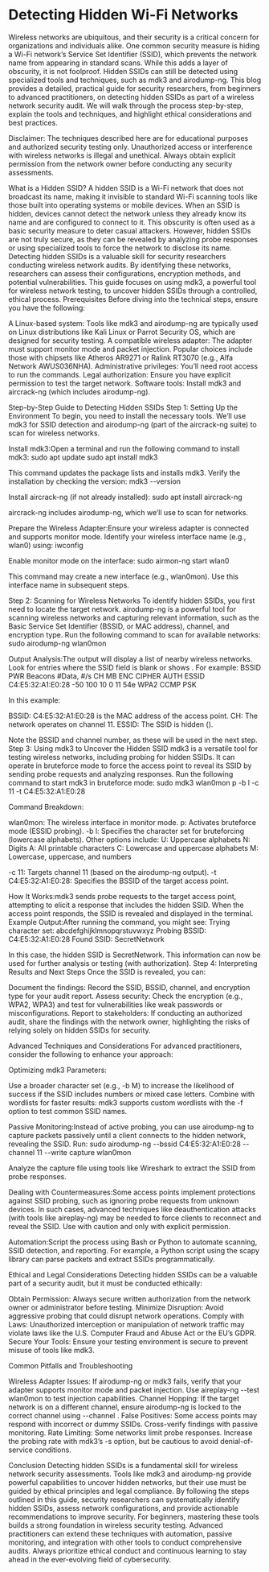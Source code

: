 # Detecting Hidden Wi-Fi Networks

Wireless networks are ubiquitous, and their security is a critical concern for organizations and individuals alike. One common security measure is hiding a Wi-Fi network’s Service Set Identifier (SSID), which prevents the network name from appearing in standard scans. While this adds a layer of obscurity, it is not foolproof. Hidden SSIDs can still be detected using specialized tools and techniques, such as mdk3 and airodump-ng. This blog provides a detailed, practical guide for security researchers, from beginners to advanced practitioners, on detecting hidden SSIDs as part of a wireless network security audit. We will walk through the process step-by-step, explain the tools and techniques, and highlight ethical considerations and best practices.

Disclaimer: The techniques described here are for educational purposes and authorized security testing only. Unauthorized access or interference with wireless networks is illegal and unethical. Always obtain explicit permission from the network owner before conducting any security assessments.

What is a Hidden SSID?
A hidden SSID is a Wi-Fi network that does not broadcast its name, making it invisible to standard Wi-Fi scanning tools like those built into operating systems or mobile devices. When an SSID is hidden, devices cannot detect the network unless they already know its name and are configured to connect to it. This obscurity is often used as a basic security measure to deter casual attackers. However, hidden SSIDs are not truly secure, as they can be revealed by analyzing probe responses or using specialized tools to force the network to disclose its name.
Detecting hidden SSIDs is a valuable skill for security researchers conducting wireless network audits. By identifying these networks, researchers can assess their configurations, encryption methods, and potential vulnerabilities. This guide focuses on using mdk3, a powerful tool for wireless network testing, to uncover hidden SSIDs through a controlled, ethical process.
Prerequisites
Before diving into the technical steps, ensure you have the following:

A Linux-based system: Tools like mdk3 and airodump-ng are typically used on Linux distributions like Kali Linux or Parrot Security OS, which are designed for security testing.
A compatible wireless adapter: The adapter must support monitor mode and packet injection. Popular choices include those with chipsets like Atheros AR9271 or Ralink RT3070 (e.g., Alfa Network AWUS036NHA).
Administrative privileges: You’ll need root access to run the commands.
Legal authorization: Ensure you have explicit permission to test the target network.
Software tools: Install mdk3 and aircrack-ng (which includes airodump-ng).

Step-by-Step Guide to Detecting Hidden SSIDs
Step 1: Setting Up the Environment
To begin, you need to install the necessary tools. We’ll use mdk3 for SSID detection and airodump-ng (part of the aircrack-ng suite) to scan for wireless networks.

Install mdk3:Open a terminal and run the following command to install mdk3:
sudo apt update
sudo apt install mdk3

This command updates the package lists and installs mdk3. Verify the installation by checking the version:
mdk3 --version


Install aircrack-ng (if not already installed):
sudo apt install aircrack-ng

aircrack-ng includes airodump-ng, which we’ll use to scan for networks.

Prepare the Wireless Adapter:Ensure your wireless adapter is connected and supports monitor mode. Identify your wireless interface name (e.g., wlan0) using:
iwconfig

Enable monitor mode on the interface:
sudo airmon-ng start wlan0

This command may create a new interface (e.g., wlan0mon). Use this interface name in subsequent steps.


Step 2: Scanning for Wireless Networks
To identify hidden SSIDs, you first need to locate the target network. airodump-ng is a powerful tool for scanning wireless networks and capturing relevant information, such as the Basic Service Set Identifier (BSSID, or MAC address), channel, and encryption type.
Run the following command to scan for available networks:
sudo airodump-ng wlan0mon

Output Analysis:The output will display a list of nearby wireless networks. Look for entries where the SSID field is blank or shows <hidden>. For example:
BSSID              PWR  Beacons  #Data, #/s  CH  MB   ENC  CIPHER AUTH ESSID
C4:E5:32:A1:E0:28  -50  100      10     0    11  54e  WPA2 CCMP   PSK  <hidden>

In this example:

BSSID: C4:E5:32:A1:E0:28 is the MAC address of the access point.
CH: The network operates on channel 11.
ESSID: The SSID is hidden (<hidden>).

Note the BSSID and channel number, as these will be used in the next step.
Step 3: Using mdk3 to Uncover the Hidden SSID
mdk3 is a versatile tool for testing wireless networks, including probing for hidden SSIDs. It can operate in bruteforce mode to force the access point to reveal its SSID by sending probe requests and analyzing responses.
Run the following command to start mdk3 in bruteforce mode:
sudo mdk3 wlan0mon p -b l -c 11 -t C4:E5:32:A1:E0:28

Command Breakdown:

wlan0mon: The wireless interface in monitor mode.
p: Activates bruteforce mode (ESSID probing).
-b l: Specifies the character set for bruteforcing (lowercase alphabets). Other options include:
U: Uppercase alphabets
N: Digits
A: All printable characters
C: Lowercase and uppercase alphabets
M: Lowercase, uppercase, and numbers


-c 11: Targets channel 11 (based on the airodump-ng output).
-t C4:E5:32:A1:E0:28: Specifies the BSSID of the target access point.

How It Works:mdk3 sends probe requests to the target access point, attempting to elicit a response that includes the hidden SSID. When the access point responds, the SSID is revealed and displayed in the terminal.
Example Output:After running the command, you might see:
Trying character set: abcdefghijklmnopqrstuvwxyz
Probing BSSID: C4:E5:32:A1:E0:28
Found SSID: SecretNetwork

In this case, the hidden SSID is SecretNetwork. This information can now be used for further analysis or testing (with authorization).
Step 4: Interpreting Results and Next Steps
Once the SSID is revealed, you can:

Document the findings: Record the SSID, BSSID, channel, and encryption type for your audit report.
Assess security: Check the encryption (e.g., WPA2, WPA3) and test for vulnerabilities like weak passwords or misconfigurations.
Report to stakeholders: If conducting an authorized audit, share the findings with the network owner, highlighting the risks of relying solely on hidden SSIDs for security.

Advanced Techniques and Considerations
For advanced practitioners, consider the following to enhance your approach:

Optimizing mdk3 Parameters:

Use a broader character set (e.g., -b M) to increase the likelihood of success if the SSID includes numbers or mixed case letters.
Combine with wordlists for faster results: mdk3 supports custom wordlists with the -f <file> option to test common SSID names.


Passive Monitoring:Instead of active probing, you can use airodump-ng to capture packets passively until a client connects to the hidden network, revealing the SSID. Run:
sudo airodump-ng --bssid C4:E5:32:A1:E0:28 --channel 11 --write capture wlan0mon

Analyze the capture file using tools like Wireshark to extract the SSID from probe responses.

Dealing with Countermeasures:Some access points implement protections against SSID probing, such as ignoring probe requests from unknown devices. In such cases, advanced techniques like deauthentication attacks (with tools like aireplay-ng) may be needed to force clients to reconnect and reveal the SSID. Use with caution and only with explicit permission.

Automation:Script the process using Bash or Python to automate scanning, SSID detection, and reporting. For example, a Python script using the scapy library can parse packets and extract SSIDs programmatically.


Ethical and Legal Considerations
Detecting hidden SSIDs can be a valuable part of a security audit, but it must be conducted ethically:

Obtain Permission: Always secure written authorization from the network owner or administrator before testing.
Minimize Disruption: Avoid aggressive probing that could disrupt network operations.
Comply with Laws: Unauthorized interception or manipulation of network traffic may violate laws like the U.S. Computer Fraud and Abuse Act or the EU’s GDPR.
Secure Your Tools: Ensure your testing environment is secure to prevent misuse of tools like mdk3.

Common Pitfalls and Troubleshooting

Wireless Adapter Issues: If airodump-ng or mdk3 fails, verify that your adapter supports monitor mode and packet injection. Use aireplay-ng --test wlan0mon to test injection capabilities.
Channel Hopping: If the target network is on a different channel, ensure airodump-ng is locked to the correct channel using --channel <number>.
False Positives: Some access points may respond with incorrect or dummy SSIDs. Cross-verify findings with passive monitoring.
Rate Limiting: Some networks limit probe responses. Increase the probing rate with mdk3’s -s <speed> option, but be cautious to avoid denial-of-service conditions.

Conclusion
Detecting hidden SSIDs is a fundamental skill for wireless network security assessments. Tools like mdk3 and airodump-ng provide powerful capabilities to uncover hidden networks, but their use must be guided by ethical principles and legal compliance. By following the steps outlined in this guide, security researchers can systematically identify hidden SSIDs, assess network configurations, and provide actionable recommendations to improve security.
For beginners, mastering these tools builds a strong foundation in wireless security testing. Advanced practitioners can extend these techniques with automation, passive monitoring, and integration with other tools to conduct comprehensive audits. Always prioritize ethical conduct and continuous learning to stay ahead in the ever-evolving field of cybersecurity.
